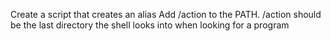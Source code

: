 Create a script that creates an alias
Add /action to the PATH. /action should be the last directory the shell looks into when looking for a program
